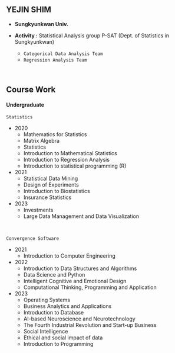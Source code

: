 ## YEJIN SHIM

- **Sungkyunkwan Univ.**

- **Activity :** Statistical Analysis group P-SAT (Dept. of Statistics in Sungkyunkwan)
  - ```Categorical Data Analysis Team```
  - ```Regression Analysis Team```
<br />

Course Work
-------------
#### Undergraduate
```Statistics```
- 2020
  - Mathematics for Statistics
  - Matrix Algebra
  - Statistics
  - Introduction to Mathematical Statistics
  - Introduction to Regression Analysis
  - Introduction to statistical programming (R)
- 2021
  - Statistical Data Mining
  - Design of Experiments
  - Introduction to Biostatistics
  - Insurance Statistics
- 2023
  - Investments
  - Large Data Management and Data Visualization
<br />

```Convergence Software```
- 2021
  - Introduction to Computer Engineering
- 2022
  - Introduction to Data Structures and Algorithms
  - Data Science and Python
  - Intelligent Cognitive and Emotional Design
  - Computational Thinking, Programming and Application
- 2023
  - Operating Systems
  - Business Analytics and Applications
  - Introduction to Database
  - AI-based Neuroscience and Neurotechnology
  - The Fourth Industrial Revolution and Start-up Business
  - Social Intelligence
  - Ethical and social impact of data
  - Introduction to Programming
